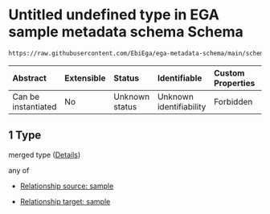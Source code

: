 # Untitled undefined type in EGA sample metadata schema Schema

```txt
https://raw.githubusercontent.com/EbiEga/ega-metadata-schema/main/schemas/EGA.sample.json#/properties/sampleRelationships/items/allOf/1/anyOf/1/allOf/1
```



| Abstract            | Extensible | Status         | Identifiable            | Custom Properties | Additional Properties | Access Restrictions | Defined In                                                                   |
| :------------------ | :--------- | :------------- | :---------------------- | :---------------- | :-------------------- | :------------------ | :--------------------------------------------------------------------------- |
| Can be instantiated | No         | Unknown status | Unknown identifiability | Forbidden         | Allowed               | none                | [EGA.sample.json\*](../../../schemas/EGA.sample.json "open original schema") |

## 1 Type

merged type ([Details](ega-10-properties-sample-relationships-items-allof-relationship-constraints-for-a-sample-anyof-allowed-relationships-of-type-groupedwith-sameas-developsfrom-memberof-optional-ones-allof-1.md))

any of

*   [Relationship source: sample](ega-4-definitions-relationship-source-sample.md "check type definition")

*   [Relationship target: sample](ega-4-definitions-relationship-target-sample.md "check type definition")
